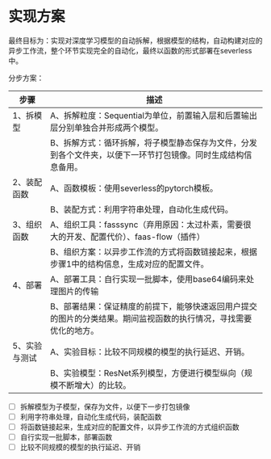 # 实现方案

最终目标为：实现对深度学习模型的自动拆解，根据模型的结构，自动构建对应的异步工作流，整个环节实现完全的自动化，最终以函数的形式部署在severless中。

分步方案：

| 步骤 | 描述 |
| --- | --- |
| 1、拆模型 | A、拆解粒度：Sequential为单位，前置输入层和后置输出层分别单独合并形成两个模型。 |
|  | B、拆解方式：循环拆解，将子模型静态保存为文件，分发到各个文件夹，以便下一环节打包镜像。同时生成结构信息备用。 |
| 2、装配函数 | A、函数模板：使用severless的pytorch模板。 |
|  | B、装配方式：利用字符串处理，自动化生成代码。 |
| 3、组织函数 | A、组织工具：fasssync（弃用原因：太过朴素，需要很大的开发、配置代价）、faas-flow（插件） |
|  | B、组织方案：以异步工作流的方式将函数链接起来，根据步骤1中的结构信息，生成对应的配置文件。 |
| 4、部署 | A、部署工具：自行实现一批脚本，使用base64编码来处理图片的传输 |
|  | B、部署结果：保证精度的前提下，能够快速返回用户提交的图片的分类结果。期间监视函数的执行情况，寻找需要优化的地方。 |
| 5、实验与测试 | A、实验目标：比较不同规模的模型的执行延迟、开销。 |
|  | B、实验模型：ResNet系列模型，方便进行模型纵向（规模不断增大）的比较。 |
- [ ]  拆解模型为子模型，保存为文件，以便下一步打包镜像
- [ ]  利用字符串处理，自动化生成代码，装配函数
- [ ]  将函数链接起来，生成对应的配置文件，以异步工作流的方式组织函数
- [ ]  自行实现一批脚本，部署函数
- [ ]  比较不同规模的模型的执行延迟、开销
